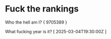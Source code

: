 # Fuck the rankings

Who the hell am I?
{ 9705389 }

What fucking year is it?
[ 2025-03-04T19:30:00Z ]
